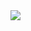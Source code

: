 <picture>
  <source
    srcset="https://github-readme-stats.vercel.app/api/wakatime?username=CozyOct1&layout=compact&text_color=f0f6fc&bg_color=00000000&hide_border=true&hide_title=true"
    media="(prefers-color-scheme: dark)"
  />
  <source
    srcset="https://github-readme-stats.vercel.app/api/wakatime?username=CozyOct1&layout=compact&text_color=1f2328&bg_color=00000000&hide_border=true&hide_title=true"
    media="(prefers-color-scheme: light)"
  />
  <img src="https://github-readme-stats.vercel.app/api/wakatime?username=CozyOct1&layout=compact&text_color=f0f6fc&bg_color=00000000&hide_border=true&hide_title=true" />
</picture>